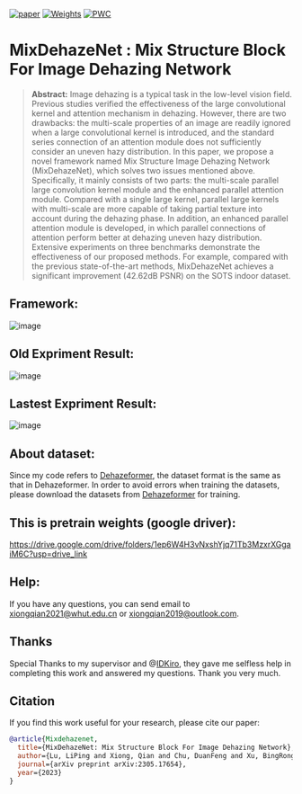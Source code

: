 [![paper](https://img.shields.io/badge/arXiv-Paper-<COLOR>.svg)](https://doi.org/10.48550/arXiv.2305.17654)
[![Weights](https://img.shields.io/badge/GoogleDrive-Weights-yellow)](https://drive.google.com/drive/folders/1ep6W4H3vNxshYjq71Tb3MzxrXGgaiM6C?usp=drive_link)
[![PWC](https://img.shields.io/endpoint.svg?url=https://paperswithcode.com/badge/mixdehazenet-mix-structure-block-for-image/image-dehazing-on-sots-indoor)](https://paperswithcode.com/sota/image-dehazing-on-sots-indoor?p=mixdehazenet-mix-structure-block-for-image)


# MixDehazeNet : Mix Structure Block For Image Dehazing Network

>**Abstract:**
Image dehazing is a typical task in the low-level vision field. Previous studies verified the effectiveness of the large convolutional kernel and attention mechanism in dehazing. However, there are two drawbacks: the multi-scale properties of an image are readily ignored when a large convolutional kernel is introduced, and the standard series connection of an attention module does not sufficiently consider an uneven hazy distribution. In this paper, we propose a novel framework named Mix Structure Image Dehazing Network (MixDehazeNet), which solves two issues mentioned above. Specifically, it mainly consists of two parts: the multi-scale parallel large convolution kernel module and the enhanced parallel attention module. Compared with a single large kernel, parallel large kernels with multi-scale are more capable of taking partial texture into account during the dehazing phase. In addition, an enhanced parallel attention module is developed, in which parallel connections of attention perform better at dehazing uneven hazy distribution. Extensive experiments on three benchmarks demonstrate the effectiveness of our proposed methods. For example, compared with the previous state-of-the-art methods, MixDehazeNet achieves a significant improvement (42.62dB PSNR) on the SOTS indoor dataset.

## Framework:
![image](https://github.com/AmeryXiong/MixDehazeNet/assets/102467128/885f69da-ab72-4c9c-8223-1b7425e98d3a)

## Old Expriment Result:
![image](https://github.com/AmeryXiong/MixDehazeNet/assets/102467128/5d087804-0b5c-4232-8f73-8296de5b8374)

## Lastest Expriment Result:
![image](https://github.com/AmeryXiong/MixDehazeNet/assets/102467128/e5df99e5-37f2-4a83-83bf-ca270a5d7e14)

## About dataset:
Since my code refers to [Dehazeformer](https://github.com/IDKiro/DehazeFormer#vision-transformers-for-single-image-dehazing), the dataset format is the same as that in Dehazeformer. In order to avoid errors when training the datasets, please download the datasets from [Dehazeformer](https://github.com/IDKiro/DehazeFormer#vision-transformers-for-single-image-dehazing) for training.

## This is pretrain weights (google driver):
https://drive.google.com/drive/folders/1ep6W4H3vNxshYjq71Tb3MzxrXGgaiM6C?usp=drive_link

## Help:
If you have any questions, you can send email to xiongqian2021@whut.edu.cn or xiongqian2019@outlook.com.

## Thanks
Special Thanks to my supervisor and @[IDKiro](https://github.com/IDKiro), they gave me selfless help in completing this work and answered my questions. Thank you very much.

## Citation
If you find this work useful for your research, please cite our paper:
```bibtex
@article{Mixdehazenet,
  title={MixDehazeNet: Mix Structure Block For Image Dehazing Network},
  author={Lu, LiPing and Xiong, Qian and Chu, DuanFeng and Xu, BingRong},
  journal={arXiv preprint arXiv:2305.17654},
  year={2023}
}
```

